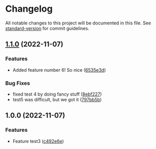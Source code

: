 # Changelog

All notable changes to this project will be documented in this file. See [standard-version](https://github.com/conventional-changelog/standard-version) for commit guidelines.

## [1.1.0](https://github.com/mastermindzh/conventional-commits-showcase/compare/v1.0.0...v1.1.0) (2022-11-07)


### Features

* Added feature number 6! So nice ([6535e3d](https://github.com/mastermindzh/conventional-commits-showcase/commits/6535e3dc2e481a2143e4816f38b8d5c5bb764e0b))


### Bug Fixes

* fixed test 4 by doing fancy stuff ([8ebf227](https://github.com/mastermindzh/conventional-commits-showcase/commits/8ebf227388b32277446a4440efc4c297747c1b2f))
* test5 was difficult, but we got it ([797bb5b](https://github.com/mastermindzh/conventional-commits-showcase/commits/797bb5b79b6b64ad19c3c1dfd3924813f9b25c97))

## 1.0.0 (2022-11-07)


### Features

* Feature test3 ([c492e6e](https://github.com/mastermindzh/conventional-commits-showcase/commits/c492e6e6f2eec7af4831934e4d4d6892073001dd))
